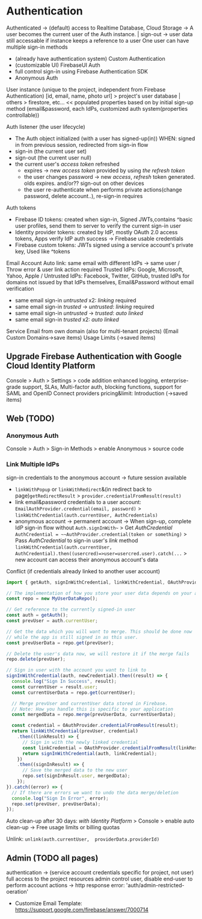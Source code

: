 # Authentication
Authenticated -> (default) access to Realtime Database, Cloud Storage
-> A user becomes the current user of the Auth instance. | sign-out -> user data still accessable if instance keeps a reference to a user
One user can have multiple sign-in methods
- (already have authentication system) Custom Authentication
- (customizable UI) FirebaseUI Auth
- full control sign-in using Firebase Authentication SDK
- Anonymous Auth

User instance (unique to the project, independent from Firebase Authentication) [id, email, name, photo url] > project's user database | others > firestore, etc...
<< populated properties based on by initial sign-up method (email&password, each IdPs, customized auth system(properties controllable))

Auth listener (the user lifecycle)
- The Auth object initialized (with a user has signed-up(in)) WHEN: signed in from previous session, redirected from sign-in flow
- sign-in (the current user set)
- sign-out (the current user null)
- the current user's *access token* refreshed 
  - expires -> new *access token* provided by using *the refresh token*
  - the user changes password -> new *access*, *refresh* token generated. olds expires. and/or?? sign-out on other devices
  - the user re-authenticate when performs private actions(change password, delete account..), re-sign-in requires

Auth tokens
- Firebase ID tokens: created when sign-in, Signed JWTs,contains ^basic user profiles, send them to server to verify the current sign-in user 
- Identity provider tokens: created by IdP, mostly OAuth 2.0 access tokens, Apps verify IdP auth success -> Firebase usable credentials
- Firebase custom tokens: JWTs signed using a service account's private key, Used like ^tokens

Email
Account Auto link: same email with different IdPs -> same user / Throw error & user link action required
Trusted IdPs: Google, Microsoft, Yahoo,  Apple / Untrusted IdPs: Facebook, Twitter, GitHub, trusted IdPs for domains not issued by that IdPs themselves,  Email&Password without email verification
- same email sign-in *untrusted* x2: *linking* required
- same email sign-in *trusted* -> *untrusted*: *linking* required
- same email sign-in *untrusted* -> *trusted*: *auto linked*
- same email sign-in *trusted* x2: *auto linked*

Service Email from own domain (also for multi-tenant projects) (Email Custom Domains->save items)
Usage Limits (->saved items)

## Upgrade Firebase Authentication with Google Cloud Identity Platform
Console > Auth > Settings > code addition
enhanced logging, enterprise-grade support, SLAs, Multi-factor auth, blocking functions, support for SAML and OpenID Connect providers
pricing&limit: Introduction (->saved items)

## Web (TODO)
### Anonymous Auth
Console > Auth > Sign-in Methods > enable Anonymous > source code

### Link Multiple IdPs 
sign-in credentials to the anonymous account -> future session available 
- `linkWithPopup` or `linkWithRedirect`&(in redirect back to page)`getRedirectResult` >  `provider.credentialFromResult(result)`  
- link email&password credentials to a user account: `EmailAuthProvider.credential(email, password)` > `linkWithCredential(auth.currentUser, AuthCredentials)`
- anonymous account -> permanent account
-> When sign-up, complete IdP sign-in flow without `Auth.signInWith~` > Get *AuthCredential* `AuthCredential = ~~AuthProvider.credential(token or something)` > Pass *AuthCredential* to sign-in user's *link* method `linkWithCredential(auth.currentUser, AuthCredential).then((usercred)=>user=usercred.user).catch(...` > new account can access their anonymous account's data

Conflict (if credentials already linked to another user account)
```ts
import { getAuth, signInWithCredential, linkWithCredential, OAuthProvider } from "firebase/auth";

// The implementation of how you store your user data depends on your application
const repo = new MyUserDataRepo();

// Get reference to the currently signed-in user
const auth = getAuth();
const prevUser = auth.currentUser;

// Get the data which you will want to merge. This should be done now
// while the app is still signed in as this user.
const prevUserData = repo.get(prevUser);

// Delete the user's data now, we will restore it if the merge fails
repo.delete(prevUser);

// Sign in user with the account you want to link to
signInWithCredential(auth, newCredential).then((result) => {
  console.log("Sign In Success", result);
  const currentUser = result.user;
  const currentUserData = repo.get(currentUser);

  // Merge prevUser and currentUser data stored in Firebase.
  // Note: How you handle this is specific to your application
  const mergedData = repo.merge(prevUserData, currentUserData);

  const credential = OAuthProvider.credentialFromResult(result);
  return linkWithCredential(prevUser, credential)
    .then((linkResult) => {
      // Sign in with the newly linked credential
      const linkCredential = OAuthProvider.credentialFromResult(linkResult);
      return signInWithCredential(auth, linkCredential);
    })
    .then((signInResult) => {
      // Save the merged data to the new user
      repo.set(signInResult.user, mergedData);
    });
}).catch((error) => {
  // If there are errors we want to undo the data merge/deletion
  console.log("Sign In Error", error);
  repo.set(prevUser, prevUserData);
});
```

Auto clean-up after 30 days: *with Identity Platform* > Console > enable auto clean-up -> Free usage limits or billing quotas

Unlink: `unlink(auth.currentUser,  providerData.providerId)`

## Admin (TODO all pages)
authentication -> (service account credentials specific for project, not user) full access to the project resources
admin control user, disable end-user to perform account actions -> http response error: 'auth/admin-restricted-oeration'

- Customize Email Template: https://support.google.com/firebase/answer/7000714
